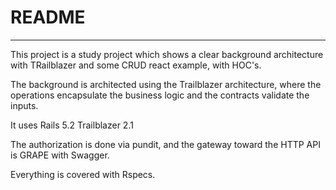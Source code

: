 # README
--------


This project is a study project which shows a clear background architecture with TRailblazer and some CRUD react example, with HOC's.


The background is architected using the Trailblazer architecture, where the operations encapsulate the business logic and the contracts validate the inputs.


It uses Rails 5.2
Trailblazer 2.1


The authorization is done via pundit, and the gateway toward the HTTP API is GRAPE with Swagger.


Everything is covered with Rspecs.

